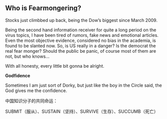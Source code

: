 ## Who is Fearmongering?

Stocks just climbbed up back, being the Dow’s biggest since March 2009.

Being the second hand information receiver for quite a long period on the virus topics, I have been tired of rumors, fake news and emotional articles. Even the most objective evidence, considered no bias in the academia, is found to be slanted now. So, is US really in a danger? Is the democrat the real fear monger? Should the public be panic, of course most of them are not, but who knows...

With all honesty, every little bit gonna be alright. 

**Godfidence**

Sometimes I am just sort of Dorky, but just like the boy in the Circle said, the God gives me the confidence. 

中国知识分子的共同命运：

SUBMIT（服从）、SUSTAIN（坚持）、SURVIVE（生存）、SUCCUMB（死亡）